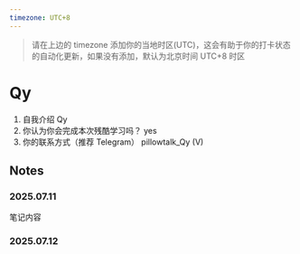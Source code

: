 ```yaml
---
timezone: UTC+8
---
```


> 请在上边的 timezone 添加你的当地时区(UTC)，这会有助于你的打卡状态的自动化更新，如果没有添加，默认为北京时间 UTC+8 时区


# Qy

1. 自我介绍
Qy
2. 你认为你会完成本次残酷学习吗？
yes
3. 你的联系方式（推荐 Telegram）
pillowtalk_Qy (V)

## Notes

<!-- Content_START -->

### 2025.07.11

笔记内容

### 2025.07.12

<!-- Content_END -->
